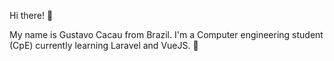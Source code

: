 Hi there! 👋

My name is Gustavo Cacau from Brazil.
I'm a Computer engineering student (CpE) currently learning Laravel and VueJS. 👀
